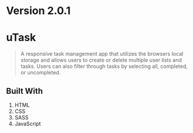 # Version 2.0.1

# uTask
> A responsive task management app that utilizes the browsers local storage and allows users to create or delete multiple user lists and tasks. Users can also filter through tasks by selecting all, completed, or uncompleted.

## Built With
1. HTML
2. CSS
3. SASS
4. JavaScript
